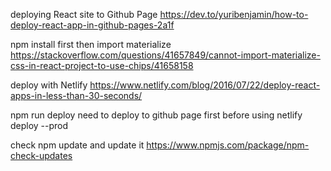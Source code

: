 deploying React site to Github Page
https://dev.to/yuribenjamin/how-to-deploy-react-app-in-github-pages-2a1f

npm install first then import materialize
https://stackoverflow.com/questions/41657849/cannot-import-materialize-css-in-react-project-to-use-chips/41658158

deploy with Netlify
https://www.netlify.com/blog/2016/07/22/deploy-react-apps-in-less-than-30-seconds/

npm run deploy
need to deploy to github page first before using netlify deploy --prod

check npm update and update it
https://www.npmjs.com/package/npm-check-updates
